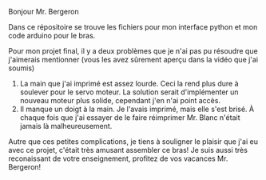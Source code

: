 Bonjour Mr. Bergeron

Dans ce répositoire se trouve les fichiers pour mon interface python et mon code arduino pour le bras.

Pour mon projet final, il y a deux problèmes que je n'ai pas pu résoudre que j'aimerais mentionner (vous les avez sûrement aperçu dans la vidéo que j'ai soumis)

1. La main que j'ai imprimé est assez lourde. Ceci la rend plus dure à soulever pour le servo moteur. La solution serait d'implémenter un nouveau moteur plus solide, cependant j'en n'ai point accès.
2. Il manque un doigt à la main. Je l'avais imprimé, mais elle s'est brisé. À chaque fois que j'ai essayer de le faire réimprimer Mr. Blanc n'était jamais là malheureusement.

Autre que ces petites complications, je tiens à souligner le plaisir que j'ai eu avec ce projet, c'était très amusant assembler ce bras! Je suis aussi très reconaissant de votre enseignement, profitez de vos vacances Mr. Bergeron!
